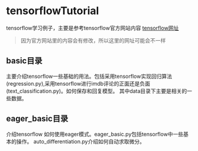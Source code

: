 # tensorflowTutorial
tensorflow学习例子，主要是参考tensorflow官方网站内容
[tensorflow网址](https://www.tensorflow.org/tutorials/?hl=zh-cn)

> 因为官方网站里的内容会有修改，所以这里的网址可能会不一样

## basic目录
主要介绍tensorflow一些基础的用法。包括采用tensorflow实现回归算法(regression.py),采用tensorflow进行imdb评论的正面还是负面(text_classification.py)。如何保存和回复模型。
其中data目录下主要是相关的一些数据。

## eager_basic目录
介绍tensorflow 如何使用eager模式。eager_basic.py包括tensorflow中一些基本的操作。
auto_differentiation.py介绍如何自动求取微分。